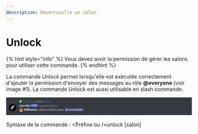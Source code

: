 ```yaml
---
description: Déverrouille un salon.
---
```


# Unlock

{% hint style="info" %}
Vous devez avoir la permission de gérer les salons pour utiliser cette commande.
{% endhint %}

La commande Unlock permet lorsqu'elle est exécutée correctement d'ajouter la permission d'envoyer des messages au rôle **@everyone** (voir image #1). La commande Unlock est aussi utilisable en slash commande.

![Image #1](../../../.gitbook/assets/Unlock.png)

Syntaxe de la commande : \<Préfixe ou />unlock \[salon]

